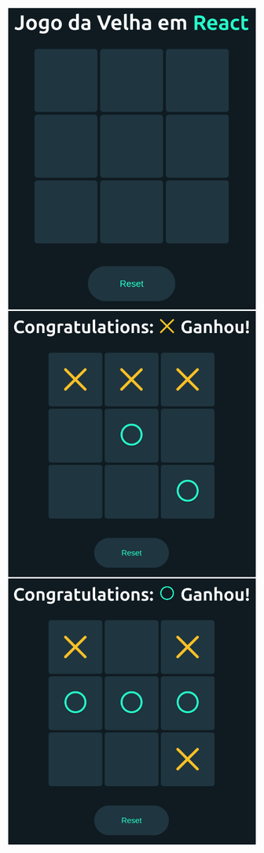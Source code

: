 <div align= center>
  <img src="./src/Components/Assets/jogo.png"/>
</div>
<div align= center>
  <img src="./src/Components/Assets/x_ganhou.png"/>
</div>
<div align= center>
  <img src="./src/Components/Assets/circulo_ganhou.png"/>
</div>
